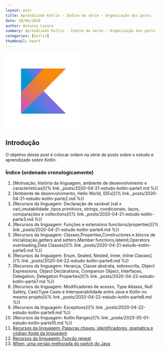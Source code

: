 ```yaml
---
layout: post
title: Aprendizado Kotlin - Índice da série - Organização dos posts
date: 20/04/2020
author: Antonio Lazaro
summary: Aprendizado Kotlin - Índice da série - Organização dos posts
categories: [kotlin]
thumbnail: heart
---
```


![](/static/img/kotlin/kotlin_250x250.png)

## Introdução

O objetivo desse post é colocar ordem na série de posts sobre o estudo e aprendizado sobre Kotlin.

### Índice (ordenado cronologicamente)

1. [Motivação, história da linguagem, ambiente de desenvolvimento e características]({% link _posts/2020-04-21-estudo-kotlin-parte1.md %})
1. [Ambiente de desenvolvimento, Hello World, IDEs]({% link _posts/2020-04-21-estudo-kotlin-parte2.md %})
1. [Recursos da linguagem: Declaração de variável (val x var),imutabilidade ,tipos primitivos, strings, condicionais, laços, comparações e collections]({% link _posts/2020-04-21-estudo-kotlin-parte3.md %})
1. [Recursos da linguagem: Funções e extensions functions/properties]({% link _posts/2020-04-21-estudo-kotlin-parte4.md %})
1. [Recursos da linguagem: Classes,Properties,Constructores e blocos de inicialização,getters and setters,Member functions,lateinit,Operators overloading,Data Classes]({% link _posts/2020-04-21-estudo-kotlin-parte5.md %})
1. [Recursos da linguagem: Enum, Sealed, Nested, Inner, Inline Classes]({% link _posts/2020-04-22-estudo-kotlin-parte6.md %})
1. [Recursos da linguagem: Herança, Classe abstrata, sobrescrita, Object Expressions, Object Declarations, Companion Object, Interfaces, Delegation, Delegation Properties]({% link _posts/2020-04-22-estudo-kotlin-parte7.md %})
1. [Recursos da linguagem: Modificadores de acesso, Type Aliases, Null Safety, Cast/Type Casts e Interoperabilidade entre Java e Kotlin no mesmo projeto]({% link _posts/2020-04-22-estudo-kotlin-parte8.md %})
1. [Recursos da linguagem: Exceptions]({% link _posts/2020-04-22-estudo-kotlin-parte9.md %})
1. [Recursos da linguagem: Kotlin Ranges]({% link _posts/2020-05-01-estudo-kotlin-parte10.md %})
1. <a href="/kotlin/2020/05/01/estudo-kotlin-parte11.html">Recursos da linguagem: Palavras chaves, identificadores, gramática e código-fonte da linguagem</a>
1. <a href="/kotlin/2020/05/05/estudo-kotlin-parte12.html">Recursos da linguagem: Função repeat</a>
1. <a href="/kotlin/2020/05/05/estudo-kotlin-parte13.html">When, uma versão melhorada do switch do Java</a>
